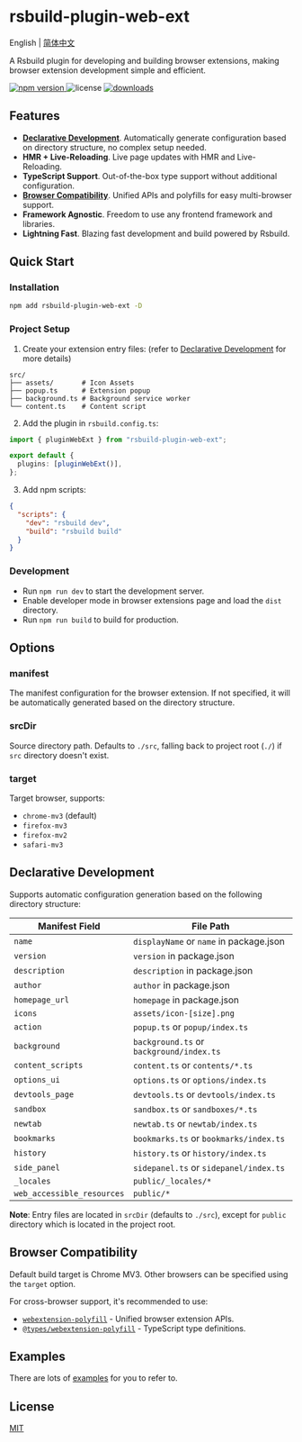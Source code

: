 # rsbuild-plugin-web-ext

English | [简体中文](./README.zh-CN.md)

A Rsbuild plugin for developing and building browser extensions, making browser extension development simple and efficient.

<p>
  <a href="https://npmjs.com/package/rsbuild-plugin-web-ext">
   <img src="https://img.shields.io/npm/v/rsbuild-plugin-web-ext?style=flat-square&colorA=564341&colorB=EDED91" alt="npm version" />
  </a>
  <img src="https://img.shields.io/badge/License-MIT-blue.svg?style=flat-square&colorA=564341&colorB=EDED91" alt="license" />
  <a href="https://npmcharts.com/compare/rsbuild-plugin-web-ext?minimal=true"><img src="https://img.shields.io/npm/dm/rsbuild-plugin-web-ext.svg?style=flat-square&colorA=564341&colorB=EDED91" alt="downloads" /></a>
</p>

## Features

- **[Declarative Development](#declarative-development)**. Automatically generate configuration based on directory structure, no complex setup needed.
- **HMR + Live-Reloading**. Live page updates with HMR and Live-Reloading.
- **TypeScript Support**. Out-of-the-box type support without additional configuration.
- **[Browser Compatibility](#browser-compatibility)**. Unified APIs and polyfills for easy multi-browser support.
- **Framework Agnostic**. Freedom to use any frontend framework and libraries.
- **Lightning Fast**. Blazing fast development and build powered by Rsbuild.

## Quick Start

### Installation

```bash
npm add rsbuild-plugin-web-ext -D
```

### Project Setup

1. Create your extension entry files: (refer to [Declarative Development](#declarative-development) for more details)

```
src/
├── assets/       # Icon Assets
├── popup.ts      # Extension popup
├── background.ts # Background service worker
└── content.ts    # Content script
```

2. Add the plugin in `rsbuild.config.ts`:

```ts
import { pluginWebExt } from "rsbuild-plugin-web-ext";

export default {
  plugins: [pluginWebExt()],
};
```

3. Add npm scripts:

```json
{
  "scripts": {
    "dev": "rsbuild dev",
    "build": "rsbuild build"
  }
}
```

### Development

- Run `npm run dev` to start the development server.
- Enable developer mode in browser extensions page and load the `dist` directory.
- Run `npm run build` to build for production.

## Options

### manifest

The manifest configuration for the browser extension. If not specified, it will be automatically generated based on the directory structure.

### srcDir

Source directory path. Defaults to `./src`, falling back to project root (`./`) if `src` directory doesn't exist.

### target

Target browser, supports:

- `chrome-mv3` (default)
- `firefox-mv3`
- `firefox-mv2`
- `safari-mv3`

<h2 id="declarative-development">Declarative Development</h2>

Supports automatic configuration generation based on the following directory structure:

| Manifest Field             | File Path                                |
| -------------------------- | ---------------------------------------- |
| `name`                     | `displayName` or `name` in package.json  |
| `version`                  | `version` in package.json                |
| `description`              | `description` in package.json            |
| `author`                   | `author` in package.json                 |
| `homepage_url`             | `homepage` in package.json               |
| `icons`                    | `assets/icon-[size].png`                 |
| `action`                   | `popup.ts` or `popup/index.ts`           |
| `background`               | `background.ts` or `background/index.ts` |
| `content_scripts`          | `content.ts` or `contents/*.ts`          |
| `options_ui`               | `options.ts` or `options/index.ts`       |
| `devtools_page`            | `devtools.ts` or `devtools/index.ts`     |
| `sandbox`                  | `sandbox.ts` or `sandboxes/*.ts`         |
| `newtab`                   | `newtab.ts` or `newtab/index.ts`         |
| `bookmarks`                | `bookmarks.ts` or `bookmarks/index.ts`   |
| `history`                  | `history.ts` or `history/index.ts`       |
| `side_panel`               | `sidepanel.ts` or `sidepanel/index.ts`   |
| `_locales`                 | `public/_locales/*`                      |
| `web_accessible_resources` | `public/*`                               |

**Note**: Entry files are located in `srcDir` (defaults to `./src`), except for `public` directory which is located in the project root.

<h2 id="browser-compatibility">Browser Compatibility</h2>

Default build target is Chrome MV3. Other browsers can be specified using the `target` option.

For cross-browser support, it's recommended to use:

- [`webextension-polyfill`](https://www.npmjs.com/package/webextension-polyfill) - Unified browser extension APIs.
- [`@types/webextension-polyfill`](https://www.npmjs.com/package/@types/webextension-polyfill) - TypeScript type definitions.

## Examples

There are lots of [examples](./examples) for you to refer to.

## License

[MIT](./LICENSE)
